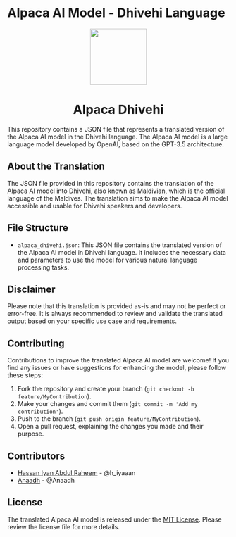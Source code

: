 Alpaca AI Model - Dhivehi Language
==================================

<p align="center">
  <a href="https://github.com/Iyaaan/Alpaca-dhivehi">
    <img src="https://github.com/Iyaaan/Alpaca-dhivehi/logo.png" width="128" />
  </a>
  <h1 align="center">Alpaca Dhivehi</h1>
</p>

This repository contains a JSON file that represents a translated version of the Alpaca AI model in the Dhivehi language. The Alpaca AI model is a large language model developed by OpenAI, based on the GPT-3.5 architecture.

About the Translation
---------------------

The JSON file provided in this repository contains the translation of the Alpaca AI model into Dhivehi, also known as Maldivian, which is the official language of the Maldives. The translation aims to make the Alpaca AI model accessible and usable for Dhivehi speakers and developers.

File Structure
--------------

*   `alpaca_dhivehi.json`: This JSON file contains the translated version of the Alpaca AI model in Dhivehi language. It includes the necessary data and parameters to use the model for various natural language processing tasks.

Disclaimer
----------

Please note that this translation is provided as-is and may not be perfect or error-free. It is always recommended to review and validate the translated output based on your specific use case and requirements.

Contributing
------------

Contributions to improve the translated Alpaca AI model are welcome! If you find any issues or have suggestions for enhancing the model, please follow these steps:

1.  Fork the repository and create your branch (`git checkout -b feature/MyContribution`).
2.  Make your changes and commit them (`git commit -m 'Add my contribution'`).
3.  Push to the branch (`git push origin feature/MyContribution`).
4.  Open a pull request, explaining the changes you made and their purpose.

Contributors
------------

-   [Hassan Iyan Abdul Raheem](https://twitter.com/h_iyaaan) - @h_iyaaan
-   [Anaadh](https://github.com/Anaadh) - @Anaadh

License
-------

The translated Alpaca AI model is released under the [MIT License](https://opensource.org/licenses/MIT). Please review the license file for more details.